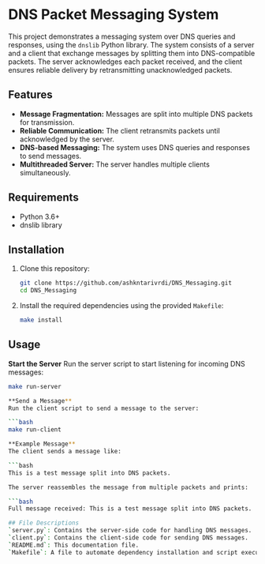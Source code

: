 # DNS Packet Messaging System

This project demonstrates a messaging system over DNS queries and responses, using the `dnslib` Python library. The system consists of a server and a client that exchange messages by splitting them into DNS-compatible packets. The server acknowledges each packet received, and the client ensures reliable delivery by retransmitting unacknowledged packets.

## Features

- **Message Fragmentation:** Messages are split into multiple DNS packets for transmission.
- **Reliable Communication:** The client retransmits packets until acknowledged by the server.
- **DNS-based Messaging:** The system uses DNS queries and responses to send messages.
- **Multithreaded Server:** The server handles multiple clients simultaneously.

## Requirements

- Python 3.6+
- dnslib library

## Installation

1. Clone this repository:
   ```bash
   git clone https://github.com/ashkntarivrdi/DNS_Messaging.git
   cd DNS_Messaging
2. Install the required dependencies using the provided `Makefile`:
   ```bash
   make install

## Usage
**Start the Server**
Run the server script to start listening for incoming DNS messages:
```bash
make run-server

**Send a Message**
Run the client script to send a message to the server:

```bash
make run-client

**Example Message**
The client sends a message like:

```bash
This is a test message split into DNS packets.

The server reassembles the message from multiple packets and prints:

```bash
Full message received: This is a test message split into DNS packets.

## File Descriptions
`server.py`: Contains the server-side code for handling DNS messages.
`client.py`: Contains the client-side code for sending DNS messages.
`README.md`: This documentation file.
`Makefile`: A file to automate dependency installation and script execution.
